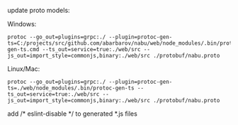 update proto models:

Windows:
```
protoc --go_out=plugins=grpc:./ --plugin=protoc-gen-ts=C:/projects/src/github.com/abarbarov/nabu/web/node_modules/.bin/protoc-gen-ts.cmd --ts_out=service=true:./web/src --js_out=import_style=commonjs,binary:./web/src ./protobuf/nabu.proto
```
Linux/Mac:
```
protoc --go_out=plugins=grpc:./ --plugin=protoc-gen-ts=./web/node_modules/.bin/protoc-gen-ts --ts_out=service=true:./web/src --js_out=import_style=commonjs,binary:./web/src ./protobuf/nabu.proto
```


add /* eslint-disable */ to generated *.js files